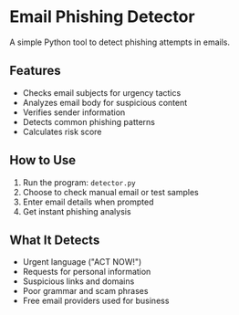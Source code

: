 # Email Phishing Detector

A simple Python tool to detect phishing attempts in emails.

## Features
- Checks email subjects for urgency tactics
- Analyzes email body for suspicious content  
- Verifies sender information
- Detects common phishing patterns
- Calculates risk score

## How to Use
1. Run the program: `detector.py`
2. Choose to check manual email or test samples
3. Enter email details when prompted
4. Get instant phishing analysis

## What It Detects
- Urgent language ("ACT NOW!")
- Requests for personal information
- Suspicious links and domains
- Poor grammar and scam phrases
- Free email providers used for business
